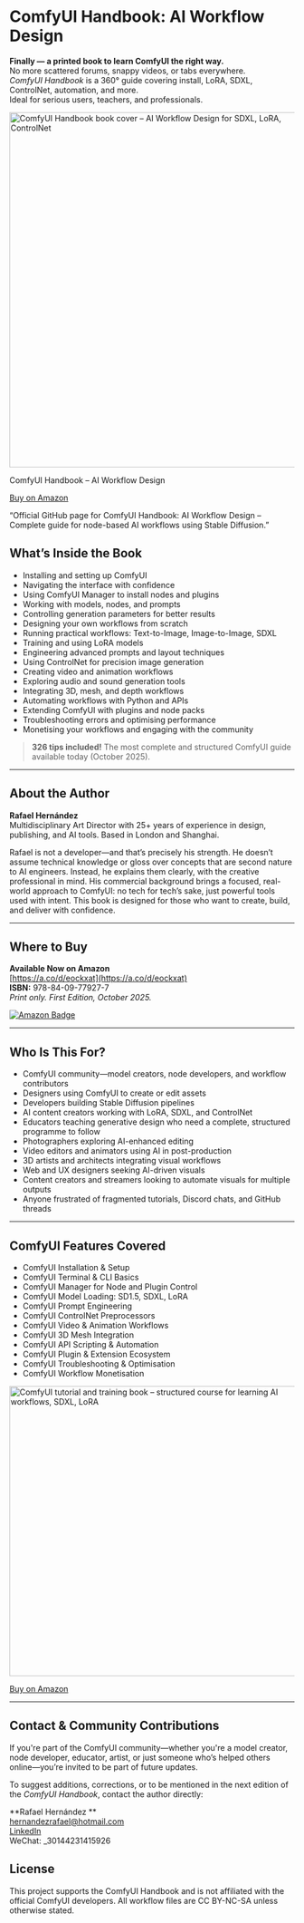 # ComfyUI Handbook: AI Workflow Design

**Finally — a printed book to learn ComfyUI the right way.**  
No more scattered forums, snappy videos, or tabs everywhere.  
*ComfyUI Handbook* is a 360° guide covering install, LoRA, SDXL, ControlNet, automation, and more.  
Ideal for serious users, teachers, and professionals.


<a href="https://a.co/d/eockxat">
  <img 
    width="512" 
    height="627" 
    src="https://github.com/user-attachments/assets/9c237602-13dd-48a0-94df-36f36bf58df8" 
    alt="ComfyUI Handbook book cover – AI Workflow Design for SDXL, LoRA, ControlNet" 
    title="Learn ComfyUI, Full ComfyUI Course"
  />
</a>

ComfyUI Handbook – AI Workflow Design

[Buy on Amazon](https://a.co/d/eockxat)  

“Official GitHub page for ComfyUI Handbook: AI Workflow Design – Complete guide for node-based AI workflows using Stable Diffusion.”

## What’s Inside the Book

- Installing and setting up ComfyUI  
- Navigating the interface with confidence  
- Using ComfyUI Manager to install nodes and plugins  
- Working with models, nodes, and prompts  
- Controlling generation parameters for better results  
- Designing your own workflows from scratch  
- Running practical workflows: Text-to-Image, Image-to-Image, SDXL  
- Training and using LoRA models  
- Engineering advanced prompts and layout techniques  
- Using ControlNet for precision image generation  
- Creating video and animation workflows  
- Exploring audio and sound generation tools  
- Integrating 3D, mesh, and depth workflows  
- Automating workflows with Python and APIs  
- Extending ComfyUI with plugins and node packs  
- Troubleshooting errors and optimising performance  
- Monetising your workflows and engaging with the community

> **326 tips included!** The most complete and structured ComfyUI guide available today (October 2025).

---
## About the Author

**Rafael Hernández**  
Multidisciplinary Art Director with 25+ years of experience in design, publishing, and AI tools. Based in London and Shanghai.

Rafael is not a developer—and that’s precisely his strength. He doesn’t assume technical knowledge or gloss over concepts that are second nature to AI engineers. Instead, he explains them clearly, with the creative professional in mind. His commercial background brings a focused, real-world approach to ComfyUI: no tech for tech’s sake, just powerful tools used with intent. This book is designed for those who want to create, build, and deliver with confidence.

---

## Where to Buy

**Available Now on Amazon**  
[https://a.co/d/eockxat](https://a.co/d/eockxat)  
**ISBN:** 978-84-09-77927-7  
*Print only. First Edition, October 2025.*

[![Amazon Badge](https://img.shields.io/badge/Buy%20on-Amazon-orange?style=for-the-badge)](https://a.co/d/eockxat)


---

## Who Is This For?

- ComfyUI community—model creators, node developers, and workflow contributors
- Designers using ComfyUI to create or edit assets  
- Developers building Stable Diffusion pipelines  
- AI content creators working with LoRA, SDXL, and ControlNet  
- Educators teaching generative design who need a complete, structured programme to follow
- Photographers exploring AI-enhanced editing  
- Video editors and animators using AI in post-production  
- 3D artists and architects integrating visual workflows  
- Web and UX designers seeking AI-driven visuals  
- Content creators and streamers looking to automate visuals for multiple outputs 
- Anyone frustrated of fragmented tutorials, Discord chats, and GitHub threads

---

## ComfyUI Features Covered

- ComfyUI Installation & Setup  
- ComfyUI Terminal & CLI Basics  
- ComfyUI Manager for Node and Plugin Control  
- ComfyUI Model Loading: SD1.5, SDXL, LoRA  
- ComfyUI Prompt Engineering  
- ComfyUI ControlNet Preprocessors  
- ComfyUI Video & Animation Workflows  
- ComfyUI 3D Mesh Integration  
- ComfyUI API Scripting & Automation  
- ComfyUI Plugin & Extension Ecosystem  
- ComfyUI Troubleshooting & Optimisation  
- ComfyUI Workflow Monetisation

<a href="https://a.co/d/eockxat">
  <img 
    width="512" 
    height="512" 
    src="https://github.com/user-attachments/assets/a453251f-e358-4a1e-a962-ae94af650503" 
    alt="ComfyUI tutorial and training book – structured course for learning AI workflows, SDXL, LoRA" 
    title="ComfyUI course-style training – step-by-step learning with SDXL, ControlNet, and workflow design"
  />
</a>

[Buy on Amazon](https://a.co/d/eockxat)  

---

## Contact & Community Contributions

If you're part of the ComfyUI community—whether you're a model creator, node developer, educator, artist, or just someone who’s helped others online—you’re invited to be part of future updates.

To suggest additions, corrections, or to be mentioned in the next edition of the *ComfyUI Handbook*, contact the author directly:

**Rafael Hernández **  
hernandezrafael@hotmail.com  
[LinkedIn](https://www.linkedin.com/in/rhernandez2)  
WeChat: _30144231415926

## License

This project supports the ComfyUI Handbook and is not affiliated with the official ComfyUI developers. All workflow files are CC BY-NC-SA unless otherwise stated.

